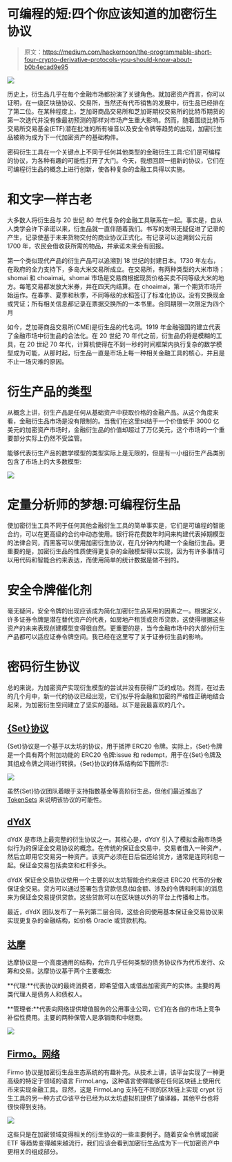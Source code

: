 # 可编程的短:四个你应该知道的加密衍生协议

> 原文：<https://medium.com/hackernoon/the-programmable-short-four-crypto-derivative-protocols-you-should-know-about-b0b4ecad9e95>

![](img/c7cb917f948b2761212080814c33e519.png)

历史上，衍生品几乎在每个金融市场都扮演了关键角色。就加密资产而言，你可以证明，在一级区块链协议、交易所，当然还有代币销售的发展中，衍生品已经排在了第二位。在某种程度上，芝加哥商品交易所和芝加哥期权交易所的比特币期货的第一次迭代并没有像最初预测的那样对市场产生重大影响。然而，随着围绕比特币交易所交易基金(ETF)潜在批准的所有噪音以及安全令牌等趋势的出现，加密衍生品被称为成为下一代加密资产的基础构件。

密码衍生工具在一个关键点上不同于任何其他类型的金融衍生工具:它们是可编程的协议，为各种有趣的可能性打开了大门。今天，我想回顾一组新的协议，它们在可编程衍生品的概念上进行创新，使各种复杂的金融工具得以实施。

# 和文字一样古老

大多数人将衍生品与 20 世纪 80 年代复杂的金融工具联系在一起。事实是，自从人类学会许下承诺以来，衍生品就一直伴随着我们。书写的发明无疑促进了记录的产生，记录使基于未来货物交付的商业协议正式化。有记录可以追溯到公元前 1700 年，农民会借收获所需的物品，并承诺未来会有回报。

第一个类似现代产品的衍生产品可以追溯到 18 世纪的封建日本。1730 年左右，在政府的全力支持下，多岛大米交易所成立。在交易所，有两种类型的大米市场；shomai 和 choaimai。shomai 市场是交易商根据现货价格买卖不同等级大米的地方。每笔交易都发放大米券，并在四天内结算。在 choaimai，第一个期货市场开始运作。在春季、夏季和秋季，不同等级的水稻签订了标准化协议。没有交换现金或凭证；所有相关信息都记录在票据交换所的一本书里。合同期限一次限定为四个月

如今，芝加哥商品交易所(CME)是衍生品的代名词。1919 年金融强国的建立代表了金融市场中衍生品的合法化。在 20 世纪 70 年代之前，衍生品仍将是模糊的工具，在 20 世纪 70 年代，计算机使得在不到一秒的时间框架内执行复杂的数学模型成为可能，从那时起，衍生品一直是市场上每一种相关金融工具的核心，并且是不止一场灾难的原因。

# 衍生产品的类型

从概念上讲，衍生产品是任何从基础资产中获取价格的金融产品。从这个角度来看，金融衍生品市场是没有限制的。当我们在这里纠结于一个价值低于 3000 亿美元的加密资产市场时，金融衍生品的价值却超过了万亿美元，这个市场的一个重要部分实际上仍然不受监管。

能够代表衍生产品的数学模型的类型实际上是无限的，但是有一小组衍生产品类别包含了市场上的大多数模型:

![](img/1b78ebfaee99caaa6d86a6fdb8125dc8.png)

# 定量分析师的梦想:可编程衍生品

使加密衍生工具不同于任何其他金融衍生工具的简单事实是，它们是可编程的智能合约，可以在更高级的合约中动态使用。银行将花费数年时间来构建代表掉期模型的法律合同，而黑客可以使用加密衍生协议，在几分钟内构建一个金融衍生品。更重要的是，加密衍生品的性质使得更复杂的金融模型得以实现，因为有许多事情可以用代码和智能合约来表达，而使用简单的统计数据是做不到的。

# 安全令牌催化剂

毫无疑问，安全令牌的出现应该成为简化加密衍生品采用的因素之一。根据定义，许多证券令牌是潜在替代资产的代表，如房地产租赁或货币贷款，这使得根据这些资产的未来表现创建模型变得很自然。更重要的是，当今金融市场中的大部分衍生产品都可以适应证券令牌空间。我已经在这里写了关于证券衍生品的影响。

# 密码衍生协议

总的来说，为加密资产实现衍生模型的尝试并没有获得广泛的成功。然而，在过去的几个月中，新一代的协议已经出现，它们似乎将金融和加密的严格性正确地结合起来，为加密衍生空间建立了坚实的基础。以下是我最喜欢的几个。

## [{Set}协议](https://setprotocol.com/)

{Set}协议是一个基于以太坊的协议，用于抵押 ERC20 令牌。实际上，{Set}令牌是一个具有两个附加功能的 ERC20 令牌:issue 和 redempt，用于在{Set}令牌及其组成令牌之间进行转换。{Set}协议的体系结构如下图所示:

![](img/a6d3f723420fd254f68b4e03e5d374a4.png)

虽然{Set}协议团队着眼于支持指数基金等高阶衍生品，但他们最近推出了 [TokenSets](https://www.tokensets.com/) 来说明该协议的可能性。

## [dYdX](https://dydx.exchange/)

dYdX 是市场上最完整的衍生协议之一。其核心是，dYdY 引入了模拟金融市场类似行为的保证金交易协议的概念。在传统的保证金交易中，交易者借入一种资产，然后立即用它交易另一种资产。该资产必须在日后偿还给贷方，通常是连同利息一起。保证金交易包括卖空和杠杆多头。

dYdX 保证金交易协议使用一个主要的以太坊智能合约来促进 ERC20 代币的分散保证金交易。贷方可以通过签署包含贷款信息(如金额、涉及的令牌和利率)的消息来为保证金交易提供贷款。这些贷款可以在区块链以外的平台上传播和上市。

最近，dYdX 团队发布了一系列第二层合同，这些合同使用基本保证金交易协议来实现更复杂的金融结构，如价格 Oracle 或贷款机构。

## [达摩](https://dharma.io/)

达摩协议是一个高度通用的结构，允许几乎任何类型的债务协议作为代币发行、众筹和交易。达摩协议基于两个主要概念:

**代理:**代表协议的最终消费者，即希望借入或借出加密资产的实体。主要的两类代理人是债务人和债权人。

**管理者:**代表向网络提供增值服务的公用事业公司，它们在各自的市场上竞争补偿性费用。主要的两种保管人是承销商和中继商。

![](img/022bf799c9a4db7f54e0c22c68e325f7.png)

## [**Firmo。网络**](https://www.firmo.network/)

Firmo 协议是加密衍生品生态系统的有趣补充。从技术上讲，该平台实现了一种更高级的特定于领域的语言 FirmoLang，这种语言使得能够在任何区块链上使用代币来实现金融工具。显然，这是 FirmoLang 支持在不同的区块链上实现 crypt 衍生工具的另一种方式😉该平台已经为以太坊虚拟机提供了编译器，其他平台也将很快得到支持。

![](img/80ca940802d25f8f3d397c9334b50c98.png)

这些只是在加密领域变得相关的衍生协议的一些主要例子。随着安全令牌或加密 ETF 等趋势变得越来越流行，我们应该会看到加密衍生品成为下一代加密资产中更相关的组成部分。
